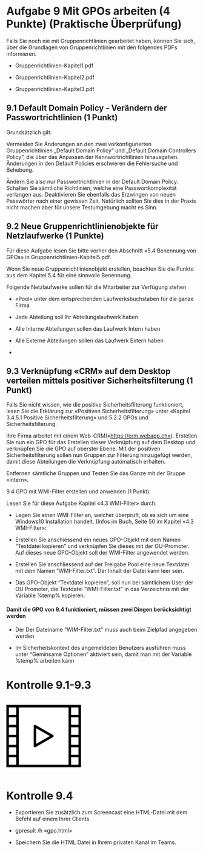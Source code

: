 # Aufgabe 9 Mit GPOs arbeiten (4 Punkte) (Praktische Überprüfung)

Falls Sie noch nie mit Gruppenrichtlinien gearbeitet haben, können Sie sich, über die Grundlagen von Gruppenrichtlinien mit den folgendes PDFs informieren.



- Gruppenrichtlinien-Kapitel1.pdf

- Gruppenrichtlinien-Kapitel2.pdf

- Gruppenrichtlinien-Kapitel3.pdf



## 9.1 Default Domain Policy - Verändern der Passwortrichtlinien (1 Punkt)



Grundsätzlich gilt: 

Vermeiden Sie Änderungen an den zwei vorkonfigurierten Gruppenrichtlinien „Default Domain Policy“ und „Default Domain Controllers Policy“, die über das Anpassen der Kennwortrichtlinien hinausgehen. Änderungen in den Default Policies erschweren die Fehlersuche und Behebung. 



Ändern Sie also nur Passwortrichtlinien in der Default Domain Policy. Schalten Sie sämtliche Richtlinien, welche eine Passwortkomplexität verlangen aus. Deaktivieren Sie ebenfalls das Erzwingen von neuen Passwörter nach einer gewissen Zeit. Natürlich sollten Sie dies in der Praxis nicht machen aber für unsere Testumgebung macht es Sinn.



## 9.2 Neue Gruppenrichtlinienobjekte für Netzlaufwerke (1 Punkte)

Für diese Aufgabe lesen Sie bitte vorher den Abschnitt «5.4 Benennung von GPOs» in Gruppenrichtlinien-Kapitel5.pdf. 

Wenn Sie neue Gruppenrichtlinienobjekt erstellen, beachten Sie die Punkte aus dem Kapitel 5.4 für eine sinnvolle Benennung.



Folgende Netzlaufwerke sollen für die Mitarbeiter zur Verfügung stehen



- «Pool» unter dem entsprechenden Laufwerksbuchstaben für die ganze Firma

- Jede Abteilung soll Ihr Abteilungslaufwerk haben

- Alle Interne Abteilungen sollen das Laufwerk Intern haben

- Alle Externe Abteilungen sollen das Laufwerk Extern haben

- 

## 9.3 Verknüpfung «CRM» auf dem Desktop verteilen mittels positiver Sicherheitsfilterung (1 Punkt)



Falls Sie nicht wissen, wie die positive Sicherheitsfilterung funktioniert, lesen Sie die Erklärung zur «Positiven Sicherheitsfilterung» unter «Kapitel 3.4.5.1 Positive Sicherheitsfilterung» und 5.2.2 GPOs und Sicherheitsfilterung.



Ihre Firma arbeitet mit einem Web-CRM(«https://crm.webapp.ch»). Erstellen Sie nun ein GPO für das Erstellen dieser Verknüpfung auf dem Desktop und verknüpfen Sie die GPO auf oberster Ebene. Mit der positiven Sicherheitsfilterung sollen nun Gruppen zur Filterung hinzugefügt werden, damit diese Abteilungen die Verknüpfung automatisch erhalten. 

Entfernen sämtliche Gruppen und Testen Sie das Ganze mit der Gruppe «intern».







9.4 GPO mit WMI-Filter erstellen und anwenden (1 Punkt)



Lesen Sie für diese Aufgabe Kapitel «4.3 WMI-Filter» durch.



- Legen Sie einen WMI-Filter an, welcher überprüft, ob es sich um eine Windows10 Installation handelt.  (Infos im Buch, Seite 50 im Kapitel «4.3 WMI-Filter»:



- Erstellen Sie anschiessend ein neues GPO-Objekt mit dem Namen “Textdatei kopieren” und verknüpfen Sie dieses mit der OU-Promoter. Auf dieses neue GPO-Objekt soll der WMI-Filter angewendet werden. 



- Erstellen Sie anschliessend auf der Freigabe Pool eine neue Textdatei mit dem Namen “WMI-Filter.txt”.  Der Inhalt der Datei kann leer sein.



- Das GPO-Objekt “Textdatei kopieren”, soll nun bei sämtlichem User der OU Promoter, die Textdatei “WMI-Filter.txt” in das Verzeichnis mit der Variable %temp% kopieren. 



#### Damit die GPO von 9.4 funktioniert, müssen zwei Dingen berücksichtigt werden

- Der Der Dateiname “WIM-Filter.txt” muss auch beim Zielpfad angegeben werden

- Im Sicherheitskontext des angemeldeten Benutzers ausführen muss unter “Geminsame Optionen” aktiviert sein, damit man mit der Variable %temp% arbeiten kann



# Kontrolle 9.1-9.3

![Kontrolle](/images/Kontrolle.png)


# Kontrolle 9.4



- Exportieren Sie zusätzlich zum Screencast eine HTML-Datei mit dem Befehl auf einem Ihrer Clients 

- gpresult /h «gpo.html»



- Speichern Sie die HTML Datei in Ihrem privaten Kanal im Teams.



